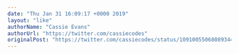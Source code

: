 ```yaml
---
date: "Thu Jan 31 16:09:17 +0000 2019"
layout: "like"
authorName: "Cassie Evans"
authorUrl: "https://twitter.com/cassiecodes"
originalPost: "https://twitter.com/cassiecodes/status/1091005506808934400"
---
```

